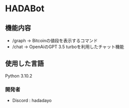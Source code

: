 # HADABot

## 機能内容
* /graph -> Bitcoinの値段を表示するコマンド<br>
* /chat -> OpenAiのGPT 3.5 turboを利用したチャット機能<br>

## 使用した言語
Python 3.10.2

### 開発者
* Discord : hadadayo